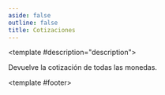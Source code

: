 ```yaml
---
aside: false
outline: false
title: Cotizaciones
---
```


<script setup>
import { setRegionForSidebar } from '../../.vitepress/sidebar/sidebar.utils.js'

setRegionForSidebar('ar')
</script>

<OAOperation operationId="get-cotizaciones" :hide-branding="false">

<template #description="description">

Devuelve la cotización de todas las monedas.

</template>

<template #footer>

<!--@include: ./parts/get-cotizaciones-footer.md -->

</template>

</OAOperation>

